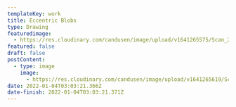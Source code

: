 ```yaml
---
templateKey: work
title: Eccentric Blobs
type: Drawing
featuredimage:
  - https://res.cloudinary.com/candusen/image/upload/v1641265575/Scan_25_cover_a78lky.jpg
featured: false
draft: false
postContent:
  - type: image
    image:
      - https://res.cloudinary.com/candusen/image/upload/v1641265619/Scan_25_vfasug.jpg
date: 2022-01-04T03:03:21.366Z
date-finish: 2022-01-04T03:03:21.371Z
---
```

